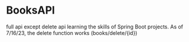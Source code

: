 # BooksAPI
full api except delete api
learning the skills of Spring Boot projects.
As of 7/16/23, the delete function works (books/delete/{id})
